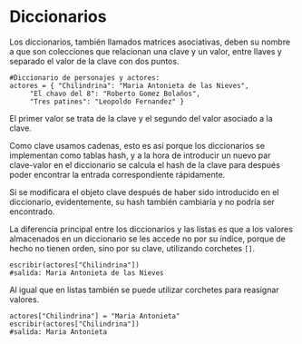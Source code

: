 # Diccionarios

Los diccionarios, también llamados matrices asociativas, deben su nombre a que son colecciones que relacionan una clave y un valor, entre llaves y separado el valor de la clave con dos puntos.

```text
#Diccionario de personajes y actores:
actores = { "Chilindrina": "Maria Antonieta de las Nieves",
     "El chavo del 8": "Roberto Gomez Bolaños",
     "Tres patines": "Leopoldo Fernandez" }
```

El primer valor se trata de la clave y el segundo del valor asociado a la clave.

Como clave usamos cadenas, esto es así porque los diccionarios se implementan como tablas hash, y a la hora de introducir un nuevo par clave-valor en el diccionario se calcula el hash de la clave para después poder encontrar la entrada correspondiente rápidamente.

Si se modificara el objeto clave después de haber sido introducido en el diccionario, evidentemente, su hash también cambiaría y no podría ser encontrado.

La diferencia principal entre los diccionarios y las listas es que a los valores almacenados en un diccionario se les accede no por su índice, porque de hecho no tienen orden, sino por su clave, utilizando corchetes `[]`.

```text
escribir(actores["Chilindrina"])
#salida: Maria Antonieta de las Nieves
```

Al igual que en listas también se puede utilizar corchetes para reasignar valores.

```text
actores["Chilindrina"] = "Maria Antonieta"
escribir(actores["Chilindrina"])
#salida: Maria Antonieta
```

